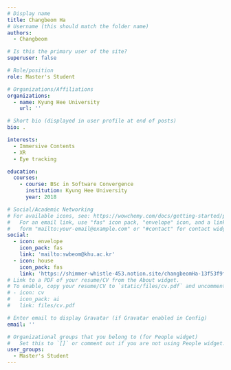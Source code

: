 ```yaml
---
# Display name
title: Changbeom Ha
# Username (this should match the folder name)
authors:
  - Changbeom

# Is this the primary user of the site?
superuser: false

# Role/position
role: Master's Student

# Organizations/Affiliations
organizations:
  - name: Kyung Hee University
    url: ''

# Short bio (displayed in user profile at end of posts)
bio: .

interests:
  - Immersive Contents
  - XR
  - Eye tracking

education:
  courses:
    - course: BSc in Software Convergence
      institution: Kyung Hee University
      year: 2018

# Social/Academic Networking
# For available icons, see: https://wowchemy.com/docs/getting-started/page-builder/#icons
#   For an email link, use "fas" icon pack, "envelope" icon, and a link in the
#   form "mailto:your-email@example.com" or "#contact" for contact widget.
social:
  - icon: envelope
    icon_pack: fas
    link: 'mailto:swbeom@khu.ac.kr'
  - icon: house
    icon_pack: fas
    link: 'https://shimmer-whistle-453.notion.site/changbeomHa-13f53f9f6add468d9e99d7a18288df24'
# Link to a PDF of your resume/CV from the About widget.
# To enable, copy your resume/CV to `static/files/cv.pdf` and uncomment the lines below.
# - icon: cv
#   icon_pack: ai
#   link: files/cv.pdf

# Enter email to display Gravatar (if Gravatar enabled in Config)
email: ''

# Organizational groups that you belong to (for People widget)
#   Set this to `[]` or comment out if you are not using People widget.
user_groups:
  - Master's Student
---
```


